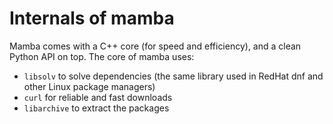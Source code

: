 Internals of mamba
==================

Mamba comes with a C++ core (for speed and efficiency), and a clean Python API on top. The core of mamba uses:

- `libsolv` to solve dependencies (the same library used in RedHat dnf and other Linux package managers)
- `curl` for reliable and fast downloads
- `libarchive` to extract the packages
